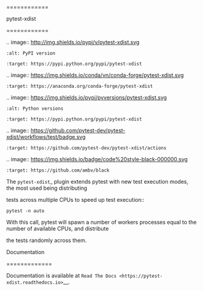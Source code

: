 ============
pytest-xdist
============

.. image:: http://img.shields.io/pypi/v/pytest-xdist.svg
    :alt: PyPI version
    :target: https://pypi.python.org/pypi/pytest-xdist

.. image:: https://img.shields.io/conda/vn/conda-forge/pytest-xdist.svg
    :target: https://anaconda.org/conda-forge/pytest-xdist

.. image:: https://img.shields.io/pypi/pyversions/pytest-xdist.svg
    :alt: Python versions
    :target: https://pypi.python.org/pypi/pytest-xdist

.. image:: https://github.com/pytest-dev/pytest-xdist/workflows/test/badge.svg
    :target: https://github.com/pytest-dev/pytest-xdist/actions

.. image:: https://img.shields.io/badge/code%20style-black-000000.svg
    :target: https://github.com/ambv/black

The `pytest-xdist`_ plugin extends pytest with new test execution modes, the most used being distributing
tests across multiple CPUs to speed up test execution::

    pytest -n auto

With this call, pytest will spawn a number of workers processes equal to the number of available CPUs, and distribute
the tests randomly across them.

Documentation
=============

Documentation is available at `Read The Docs <https://pytest-xdist.readthedocs.io>`__.
